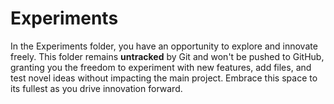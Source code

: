 # Experiments 
In the Experiments folder, you have an opportunity to explore and innovate freely. This folder remains **untracked** by Git and won't be pushed to GitHub, granting you the freedom to experiment with new features, add files, and test novel ideas without impacting the main project. Embrace this space to its fullest as you drive innovation forward.